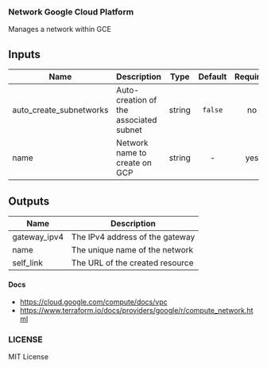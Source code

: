 ### Network Google Cloud Platform 

Manages a network within GCE

## Inputs

| Name | Description | Type | Default | Required |
|------|-------------|:----:|:-----:|:-----:|
| auto_create_subnetworks | Auto-creation of the associated subnet | string | `false` | no |
| name | Network name to create on GCP | string | - | yes |

## Outputs

| Name | Description |
|------|-------------|
| gateway_ipv4 | The IPv4 address of the gateway |
| name | The unique name of the network |
| self_link | The URL of the created resource |

#### Docs 

- https://cloud.google.com/compute/docs/vpc
- https://www.terraform.io/docs/providers/google/r/compute_network.html


### LICENSE

MIT License
